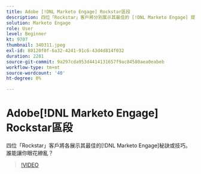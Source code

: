 ```yaml
---
title: Adobe [!DNL Marketo Engage] Rockstar區段
description: 四位「Rockstar」客戶將分別展示其最佳的 [!DNL Marketo Engage] 提示或技巧。 誰能讓你眼花繚亂？
solution: Marketo Engage
role: User
level: Beginner
kt: 9707
thumbnail: 340311.jpeg
exl-id: 80120f0f-6a32-4241-91c6-43d4d814f032
duration: 2281
source-git-commit: 9a297cda953d4414131657f9ac84580aea0eabeb
workflow-type: tm+mt
source-wordcount: '40'
ht-degree: 0%

---
```


# Adobe[!DNL Marketo Engage] Rockstar區段

四位「Rockstar」客戶將各展示其最佳的[!DNL Marketo Engage]秘訣或技巧。 誰能讓你眼花繚亂？

>[!VIDEO](https://video.tv.adobe.com/v/340311/?quality=12&learn=on)
